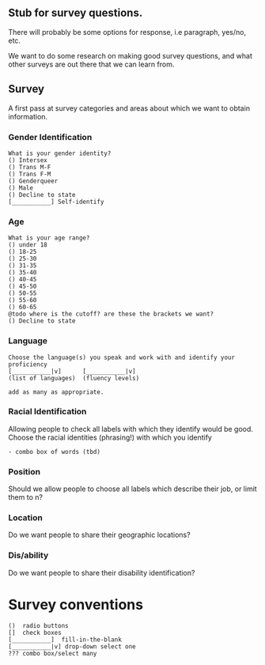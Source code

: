 ## Stub for survey questions.  

There will probably  be some options for response, i.e paragraph, yes/no,
etc.

We want to do some research on making good survey questions, and what other
surveys are out there that we can learn from.

## Survey
A first pass at survey categories and areas about which we want to obtain information.

### Gender Identification
    What is your gender identity?
    () Intersex
    () Trans M-F
    () Trans F-M
    () Genderqueer
    () Male
    () Decline to state
    [___________] Self-identify

### Age
    What is your age range?
    () under 18
    () 18-25
    () 25-30
    () 31-35
    () 35-40
    () 40-45
    () 45-50
    () 50-55
    () 55-60
    () 60-65
    @todo where is the cutoff? are these the brackets we want?
    () Decline to state

### Language
    Choose the language(s) you speak and work with and identify your proficiency
    [___________|v]      [___________|v]
    (list of languages)  (fluency levels)

    add as many as appropriate.

### Racial Identification
Allowing people to check all labels with which they identify would be good.
    Choose the racial identities (phrasing!) with which you identify

    - combo box of words (tbd)

### Position
Should we allow people to choose all labels which describe their job, or limit them to n?

### Location
Do we want people to share their geographic locations?

### Dis/ability
Do we want people to share their disability identification?


# Survey conventions

    ()  radio buttons
    []  check boxes
    [___________]  fill-in-the-blank
    [___________|v] drop-down select one
    ??? combo box/select many
